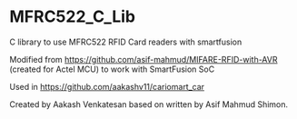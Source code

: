 # MFRC522_C_Lib
C library to use MFRC522 RFID Card readers with smartfusion

Modified from https://github.com/asif-mahmud/MIFARE-RFID-with-AVR (created for Actel MCU) to work with SmartFusion SoC

Used in https://github.com/aakashv11/cariomart_car

Created by Aakash Venkatesan based on written by Asif Mahmud Shimon.
